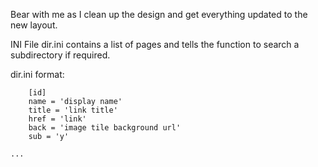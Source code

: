 Bear with me as I clean up the design and get everything updated to the new layout.

INI File 
  dir.ini contains a list of pages and tells the function to search a subdirectory if required.

  dir.ini format:
	
		[id]
		name = 'display name'
		title = 'link title'
		href = 'link'
		back = 'image tile background url'
		sub = 'y'
    
    ...